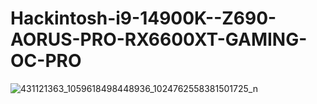 # Hackintosh-i9-14900K--Z690-AORUS-PRO-RX6600XT-GAMING-OC-PRO
![431121363_1059618498448936_1024762558381501725_n](https://github.com/sonvirgo/Hackintosh-i9-14900K-Z690-AORUS-PRO-RX6600XT-GAMING-OC-PRO/assets/10823037/b23100e7-aca7-4f02-912d-6481273980ea)
